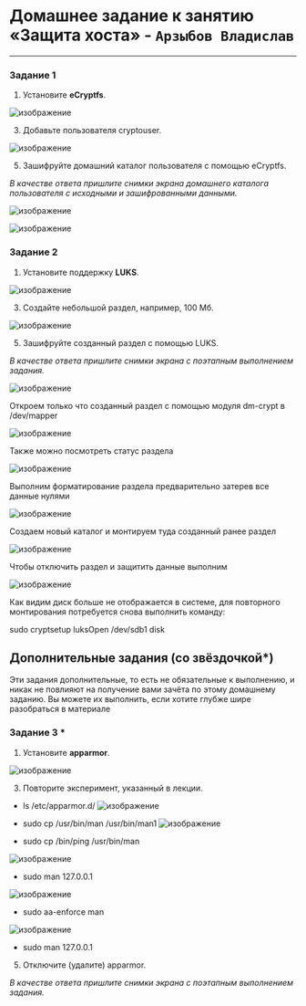 # Домашнее задание к занятию  «Защита хоста» - `Арзыбов Владислав`


------

### Задание 1

1. Установите **eCryptfs**.

![изображение](https://github.com/user-attachments/assets/207d62bd-a153-442b-ab42-80a5c0cbca8e)
   
3. Добавьте пользователя cryptouser.

![изображение](https://github.com/user-attachments/assets/009c6862-16c3-403c-a529-b35f600c1f70)

5. Зашифруйте домашний каталог пользователя с помощью eCryptfs.

*В качестве ответа  пришлите снимки экрана домашнего каталога пользователя с исходными и зашифрованными данными.*  

![изображение](https://github.com/user-attachments/assets/d875e4e1-6115-490b-9ece-a6fe297ce749)

![изображение](https://github.com/user-attachments/assets/05074789-213a-4ee2-9645-ed18b84a368b)



### Задание 2

1. Установите поддержку **LUKS**.

![изображение](https://github.com/user-attachments/assets/b2f1a859-23fd-45c2-bce5-eff346dbb86b)

3. Создайте небольшой раздел, например, 100 Мб.

![изображение](https://github.com/user-attachments/assets/f9100820-0334-4e74-8d15-fe53e9fcdbc7)
   
5. Зашифруйте созданный раздел с помощью LUKS.

*В качестве ответа пришлите снимки экрана с поэтапным выполнением задания.*

![изображение](https://github.com/user-attachments/assets/6f8c04fa-c7a6-467a-86a8-ad39d9a94c49)

Откроем только что созданный раздел с помощью модуля dm-crypt в /dev/mapper

![изображение](https://github.com/user-attachments/assets/3cee3657-2cba-4ccf-8227-0de788599e21)

Также можно посмотреть статус раздела

![изображение](https://github.com/user-attachments/assets/9d2097fc-9db5-4d67-917c-d57188d2fa6d)

Выполним форматирование раздела предварительно затерев все данные нулями 

![изображение](https://github.com/user-attachments/assets/c387729b-4492-4ed3-8bac-7379ab92021e)

Создаем новый каталог и монтируем туда созданный ранее раздел

![изображение](https://github.com/user-attachments/assets/8662287e-a5d7-4e60-b175-81805e0e3d29)

Чтобы отключить раздел и защитить данные выполним

![изображение](https://github.com/user-attachments/assets/d633ce27-7562-4be3-8de7-d4d2a5adcc84)

Как видим диск больше не отображается в системе, для повторного монтирования потребуется снова выполнить команду:

sudo cryptsetup luksOpen /dev/sdb1 disk

## Дополнительные задания (со звёздочкой*)

Эти задания дополнительные, то есть не обязательные к выполнению, и никак не повлияют на получение вами зачёта по этому домашнему заданию. Вы можете их выполнить, если хотите глубже шире разобраться в материале

### Задание 3 *

1. Установите **apparmor**.

![изображение](https://github.com/user-attachments/assets/1a19b478-757a-4e48-b4e3-0cbf25f51cc6)
   
3. Повторите эксперимент, указанный в лекции.

- ls /etc/apparmor.d/
![изображение](https://github.com/user-attachments/assets/94eba279-1baa-4be9-bd56-74da486afcbc)

- sudo cp /usr/bin/man /usr/bin/man1
![изображение](https://github.com/user-attachments/assets/db8647d8-bbd2-4e30-82a6-3cb7c61b435a)

- sudo cp /bin/ping /usr/bin/man

![изображение](https://github.com/user-attachments/assets/0a00fbb3-3200-423f-9176-1cc5590ef2f6)

- sudo man 127.0.0.1

![изображение](https://github.com/user-attachments/assets/09607fed-7208-49a1-acd5-887c7a2d2389)

- sudo aa-enforce man

![изображение](https://github.com/user-attachments/assets/7ae58475-9f6a-49bc-bea6-e3eb74340da0)

- sudo man 127.0.0.1

5. Отключите (удалите) apparmor.


*В качестве ответа пришлите снимки экрана с поэтапным выполнением задания.*




